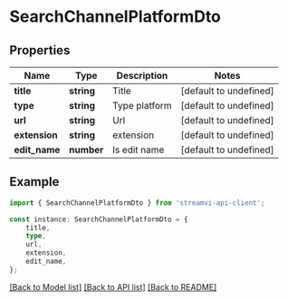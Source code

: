 # SearchChannelPlatformDto


## Properties

Name | Type | Description | Notes
------------ | ------------- | ------------- | -------------
**title** | **string** | Title | [default to undefined]
**type** | **string** | Type platform | [default to undefined]
**url** | **string** | Url | [default to undefined]
**extension** | **string** | extension | [default to undefined]
**edit_name** | **number** | Is edit name | [default to undefined]

## Example

```typescript
import { SearchChannelPlatformDto } from 'streamvi-api-client';

const instance: SearchChannelPlatformDto = {
    title,
    type,
    url,
    extension,
    edit_name,
};
```

[[Back to Model list]](../README.md#documentation-for-models) [[Back to API list]](../README.md#documentation-for-api-endpoints) [[Back to README]](../README.md)
